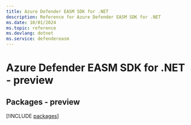 ```yaml
---
title: Azure Defender EASM SDK for .NET
description: Reference for Azure Defender EASM SDK for .NET
ms.date: 10/01/2024
ms.topic: reference
ms.devlang: dotnet
ms.service: defendereasm
---
```

# Azure Defender EASM SDK for .NET - preview
## Packages - preview
[!INCLUDE [packages](defender-easm-index.md)]
